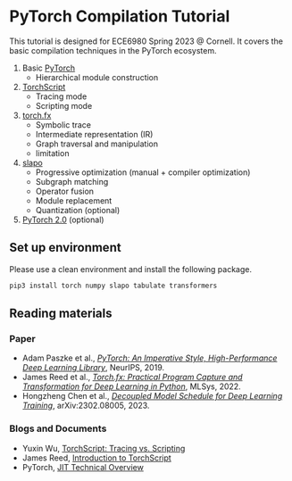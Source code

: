 # PyTorch Compilation Tutorial

This tutorial is designed for ECE6980 Spring 2023 @ Cornell. It covers the basic compilation techniques in the PyTorch ecosystem.

1. Basic [PyTorch](https://pytorch.org/)
    * Hierarchical module construction
2. [TorchScript](https://pytorch.org/docs/stable/jit.html)
    * Tracing mode
    * Scripting mode
3. [torch.fx](https://pytorch.org/docs/stable/fx.html)
    * Symbolic trace
    * Intermediate representation (IR)
    * Graph traversal and manipulation
    * limitation
4. [slapo](https://github.com/awslabs/slapo)
    * Progressive optimization (manual + compiler optimization)
    * Subgraph matching
    * Operator fusion
    * Module replacement
    * Quantization (optional)
5. [PyTorch 2.0](https://pytorch.org/get-started/pytorch-2.0/) (optional)


## Set up environment
Please use a clean environment and install the following package.

```bash
pip3 install torch numpy slapo tabulate transformers
```


## Reading materials

### Paper
* Adam Paszke et al., [*PyTorch: An Imperative Style, High-Performance Deep Learning Library*](https://arxiv.org/abs/1912.01703), NeurIPS, 2019.
* James Reed et al., [*Torch.fx: Practical Program Capture and Transformation for Deep Learning in Python*](https://arxiv.org/abs/2112.08429), MLSys, 2022.
* Hongzheng Chen et al., [*Decoupled Model Schedule for Deep Learning Training*](https://arxiv.org/abs/2302.08005), arXiv:2302.08005, 2023.

### Blogs and Documents
* Yuxin Wu, [TorchScript: Tracing vs. Scripting](https://ppwwyyxx.com/blog/2022/TorchScript-Tracing-vs-Scripting/)
* James Reed, [Introduction to TorchScript](https://pytorch.org/tutorials/beginner/Intro_to_TorchScript_tutorial.html)
* PyTorch, [JIT Technical Overview](https://github.com/pytorch/pytorch/blob/master/torch/csrc/jit/OVERVIEW.md)